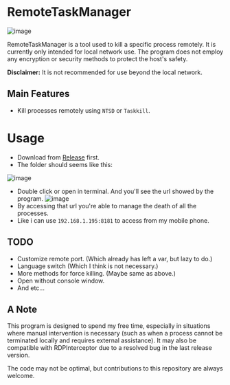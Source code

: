 # RemoteTaskManager
![image](https://github.com/XKaguya/RemoteTaskManager/assets/96401952/0c4b9222-9408-4937-8e4f-92ae62bc6adf)

RemoteTaskManager is a tool used to kill a specific process remotely. It is currently only intended for local network use. The program does not employ any encryption or security methods to protect the host's safety.

**Disclaimer:** It is not recommended for use beyond the local network.

## Main Features

- Kill processes remotely using `NTSD` or `Taskkill`.

# Usage

* Download from [Release](https://github.com/XKaguya/RemoteTaskManager/releases/) first.
* The folder should seems like this:

![image](https://github.com/XKaguya/RemoteTaskManager/assets/96401952/c43caf76-3455-4db4-a412-2b92873f7922)

* Double click or open in terminal. And you'll see the url showed by the program.
![image](https://github.com/XKaguya/RemoteTaskManager/assets/96401952/3418a8e4-e97d-4859-98b5-06befb8ce2d4)
* By accessing that url you're able to manage the death of all the processes.
* Like i can use `192.168.1.195:8181` to access from my mobile phone.

## TODO

- Customize remote port. (Which already has left a var, but lazy to do.)
- Language switch (Which I think is not necessary.)
- More methods for force killing. (Maybe same as above.)
- Open without console window.
- And etc...

## A Note

This program is designed to spend my free time, especially in situations where manual intervention is necessary (such as when a process cannot be terminated locally and requires external assistance). It may also be compatible with RDPInterceptor due to a resolved bug in the last release version.

The code may not be optimal, but contributions to this repository are always welcome.
